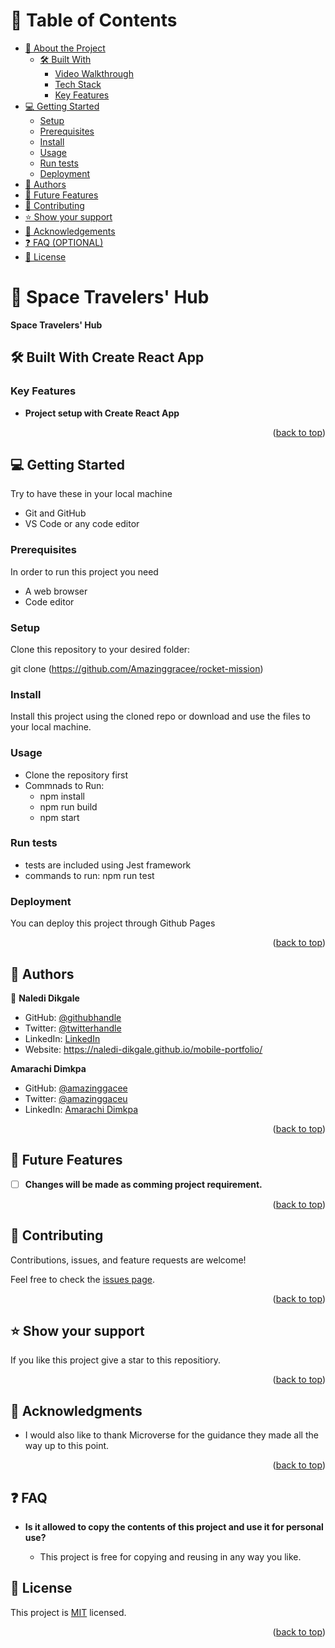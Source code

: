 <a name="readme-top"></a>

# 📗 Table of Contents

- [📖 About the Project](#about-project)
  - [🛠 Built With](#built-with)
    - [Video Walkthrough](#video-walkthrough)
    - [Tech Stack](#tech-stack)
    - [Key Features](#key-features)
- [💻 Getting Started](#getting-started)
  - [Setup](#setup)
  - [Prerequisites](#prerequisites)
  - [Install](#install)
  - [Usage](#usage)
  - [Run tests](#run-tests)
  - [Deployment](#triangular_flag_on_post-deployment)
- [👥 Authors](#authors)
- [🔭 Future Features](#future-features)
- [🤝 Contributing](#contributing)
- [⭐️ Show your support](#support)
- [🙏 Acknowledgements](#acknowledgements)
- [❓ FAQ (OPTIONAL)](#faq)
- [📝 License](#license)

<!-- PROJECT DESCRIPTION -->

# 📖 Space Travelers' Hub <a name="about-project"></a>

**Space Travelers' Hub** 

## 🛠 Built With <a name="built-with">Create React App</a>


### Key Features <a name="key-features"></a>

- **Project setup with Create React App**

<p align="right">(<a href="#readme-top">back to top</a>)</p>

## 💻 Getting Started <a name="getting-started"></a>

Try to have these in your local machine

- Git and GitHub
- VS Code or any code editor

### Prerequisites

In order to run this project you need 
- A web browser
- Code editor

### Setup

Clone this repository to your desired folder:

git clone (https://github.com/Amazinggracee/rocket-mission)

### Install

Install this project using the cloned repo or download and use the files to your local machine.

### Usage

- Clone the repository first
- Commnads to Run: 
    - npm install
    - npm run build
    - npm start

### Run tests

- tests are included using Jest framework
- commands to run:   npm run test 

### Deployment

You can deploy this project through Github Pages

<p align="right">(<a href="#readme-top">back to top</a>)</p>

<!-- AUTHORS -->

## 👥 Authors <a name="authors"></a>

👤 **Naledi Dikgale**

- GitHub: [@githubhandle](https://github.com/Naledi-Dikgale)
- Twitter: [@twitterhandle](https://twitter.com/ChichiTheStar)
- LinkedIn: [LinkedIn](https://www.linkedin.com/in/naledi-dikgale-068423159/)
- Website: https://naledi-dikgale.github.io/mobile-portfolio/

**Amarachi Dimkpa**

- GitHub: [@amazinggacee](https://github.com/Amazinggracee)
- Twitter: [@amazinggaceu](https://twitter.com/amazinggraceu)
- LinkedIn: [Amarachi Dimkpa](https://linkedin.com/in/amarachi-dimkpa-070643183)



<p align="right">(<a href="#readme-top">back to top</a>)</p>

## 🔭 Future Features <a name="future-features"></a>

- [ ] **Changes will be made as comming project requirement.**

<p align="right">(<a href="#readme-top">back to top</a>)</p>

<!-- CONTRIBUTING -->

## 🤝 Contributing <a name="contributing"></a>

Contributions, issues, and feature requests are welcome!

Feel free to check the [issues page](../../issues/).

<p align="right">(<a href="#readme-top">back to top</a>)</p>

## ⭐️ Show your support <a name="support"></a>

If you like this project give a star to this repositiory.

<p align="right">(<a href="#readme-top">back to top</a>)</p>

## 🙏 Acknowledgments <a name="acknowledgements"></a>

- I would also like to thank Microverse for the guidance they made all the way up to this point. 

<p align="right">(<a href="#readme-top">back to top</a>)</p>

## ❓ FAQ <a name="faq"></a>

- **Is it allowed to copy the contents of this project and use it for personal use?**

  - This project is free for copying and reusing in any way you like.

## 📝 License <a name="license"></a>

This project is [MIT](https://github.com/Amazinggracee/rocket-mission/blob/dev/LICENSE) licensed.

<p align="right">(<a href="#readme-top">back to top</a>)</p>
